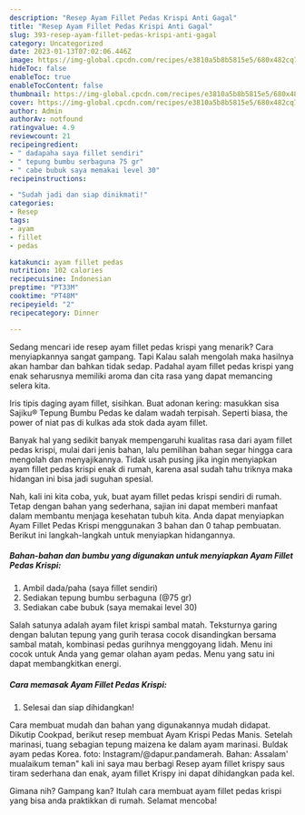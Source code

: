 ```yaml
---
description: "Resep Ayam Fillet Pedas Krispi Anti Gagal"
title: "Resep Ayam Fillet Pedas Krispi Anti Gagal"
slug: 393-resep-ayam-fillet-pedas-krispi-anti-gagal
category: Uncategorized
date: 2023-01-13T07:02:06.446Z
image: https://img-global.cpcdn.com/recipes/e3810a5b8b5815e5/680x482cq70/ayam-fillet-pedas-krispi-foto-resep-utama.jpg
hideToc: false
enableToc: true
enableTocContent: false
thumbnail: https://img-global.cpcdn.com/recipes/e3810a5b8b5815e5/680x482cq70/ayam-fillet-pedas-krispi-foto-resep-utama.jpg
cover: https://img-global.cpcdn.com/recipes/e3810a5b8b5815e5/680x482cq70/ayam-fillet-pedas-krispi-foto-resep-utama.jpg
author: Admin
authorAv: notfound
ratingvalue: 4.9
reviewcount: 21
recipeingredient:
- " dadapaha saya fillet sendiri"
- " tepung bumbu serbaguna 75 gr"
- " cabe bubuk saya memakai level 30"
recipeinstructions:

- "Sudah jadi dan siap dinikmati!"
categories:
- Resep
tags:
- ayam
- fillet
- pedas

katakunci: ayam fillet pedas 
nutrition: 102 calories
recipecuisine: Indonesian
preptime: "PT33M"
cooktime: "PT48M"
recipeyield: "2"
recipecategory: Dinner

---
```



Sedang mencari ide resep ayam fillet pedas krispi yang menarik? Cara menyiapkannya sangat gampang. Tapi Kalau salah mengolah maka hasilnya akan hambar dan bahkan tidak sedap. Padahal ayam fillet pedas krispi yang enak seharusnya memiliki aroma dan cita rasa yang dapat memancing selera kita.


Iris tipis daging ayam fillet, sisihkan. Buat adonan kering: masukkan sisa Sajiku® Tepung Bumbu Pedas ke dalam wadah terpisah. Seperti biasa, the power of niat pas di kulkas ada stok dada ayam fillet.

Banyak hal yang sedikit banyak mempengaruhi kualitas rasa dari ayam fillet pedas krispi, mulai dari jenis bahan, lalu pemilihan bahan segar hingga cara mengolah dan menyajikannya. Tidak usah pusing jika ingin menyiapkan ayam fillet pedas krispi enak di rumah, karena asal sudah tahu triknya maka hidangan ini bisa jadi suguhan spesial.


Nah, kali ini kita coba, yuk, buat ayam fillet pedas krispi sendiri di rumah. Tetap dengan bahan yang sederhana, sajian ini dapat memberi manfaat dalam membantu menjaga kesehatan tubuh kita. Anda dapat menyiapkan Ayam Fillet Pedas Krispi menggunakan 3 bahan dan 0 tahap pembuatan. Berikut ini langkah-langkah untuk menyiapkan hidangannya.

<!--inarticleads1-->

##### Bahan-bahan dan bumbu yang digunakan untuk menyiapkan Ayam Fillet Pedas Krispi:

1. Ambil  dada/paha (saya fillet sendiri)
1. Sediakan  tepung bumbu serbaguna (@75 gr)
1. Sediakan  cabe bubuk (saya memakai level 30)


Salah satunya adalah ayam filet krispi sambal matah. Teksturnya garing dengan balutan tepung yang gurih terasa cocok disandingkan bersama sambal matah, kombinasi pedas gurihnya menggoyang lidah. Menu ini cocok untuk Anda yang gemar olahan ayam pedas. Menu yang satu ini dapat membangkitkan energi. 

<!--inarticleads2-->

##### Cara memasak Ayam Fillet Pedas Krispi:


1. Selesai dan siap dihidangkan!

Cara membuat mudah dan bahan yang digunakannya mudah didapat. Dikutip Cookpad, berikut resep membuat Ayam Krispi Pedas Manis. Setelah marinasi, tuang sebagian tepung maizena ke dalam ayam marinasi. Buldak ayam pedas Korea. foto: Instagram/@dapur.pandamerah. Bahan: Assalam&#39; mualaikum teman&#34; kali ini saya mau berbagi Resep ayam fillet krispy saus tiram sederhana dan enak, ayam fillet Krispy ini dapat dihidangkan pada kel. 

Gimana nih? Gampang kan? Itulah cara membuat ayam fillet pedas krispi yang bisa anda praktikkan di rumah. Selamat mencoba!
